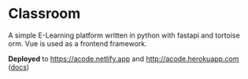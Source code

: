 # Classroom
A simple E-Learning platform written in python with fastapi and tortoise orm.
Vue is used as a frontend framework.

**Deployed** to https://acode.netlify.app and http://acode.herokuapp.com ([docs])

   [docs]: http://acode.herokuapp.com/docs 
